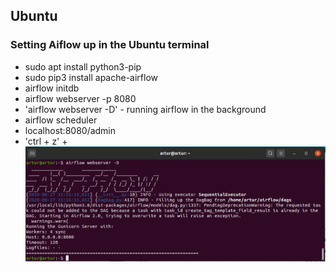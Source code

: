 <h2>Ubuntu</h2>
<h3>Setting Aiflow up in the Ubuntu terminal</h3>
<ul>
  <li>sudo apt install python3-pip</li>
  <li>sudo pip3 install apache-airflow</li>
  <li>airflow initdb</li>
  <li>airflow webserver -p 8080</li>
  <li>'airflow webserver -D' - running airflow in the background</li>
  <li>airflow scheduler</li>
  <li>localhost:8080/admin</li>
  <li>'ctrl + z' + </li>
  <img src="images/airflow-webserver-d.JPG">
</ul>
